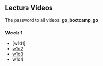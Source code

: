 ## Lecture Videos

The password to all videos: **go_bootcamp_go**

### Week 1
+ [w1d1]
+ [w1d2](https://vimeo.com/165338384)
+ [w1d3](https://vimeo.com/165461927)
+ w1d4
